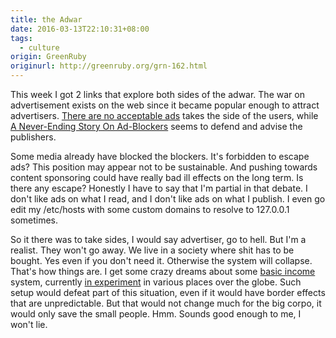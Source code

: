 ```yaml
---
title: the Adwar
date: 2016-03-13T22:10:31+08:00
tags:
  - culture
origin: GreenRuby
originurl: http://greenruby.org/grn-162.html
---
```

This week I got 2 links that explore both sides of the adwar. The war on
advertisement exists on the web since it became popular enough to attract
advertisers. [There are no acceptable ads][noads] takes the side of the users,
while [A Never-Ending Story On Ad-Blockers][adblockers] seems to defend and
advise the publishers.

Some media already have blocked the blockers. It's forbidden to escape ads?
This position may appear not to be sustainable. And pushing towards content
sponsoring could have really bad ill effects on the long term. Is there any
escape? Honestly I have to say that I'm partial in that debate. I don't like
ads on what I read, and I don't like ads on what I publish. I even go edit my
/etc/hosts with some custom domains to resolve to 127.0.0.1 sometimes.

So it there was to take sides, I would say advertiser, go to hell. But I'm a
realist. They won't go away. We live in a society where shit has to be bought.
Yes even if you don't need it. Otherwise the system will collapse. That's how
things are. I get some crazy dreams about some [basic income][basicincome]
system, currently [in experiment][basicworld] in various places over the
globe. Such setup would defeat part of this situation, even if it would have
border effects that are unpredictable. But that would not change much for the
big corpo, it would only save the small people. Hmm. Sounds good enough to me,
I won't lie.

[noads]: https://github.com/fivefilters/block-ads/wiki/There-are-no-acceptable-ads
[adblockers]: https://www.smashingmagazine.com/2016/03/never-ending-story-ad-blockers
[basicincome]: https://en.wikipedia.org/wiki/Basic_income
[basicworld]: https://en.wikipedia.org/wiki/Basic_income_around_the_world
